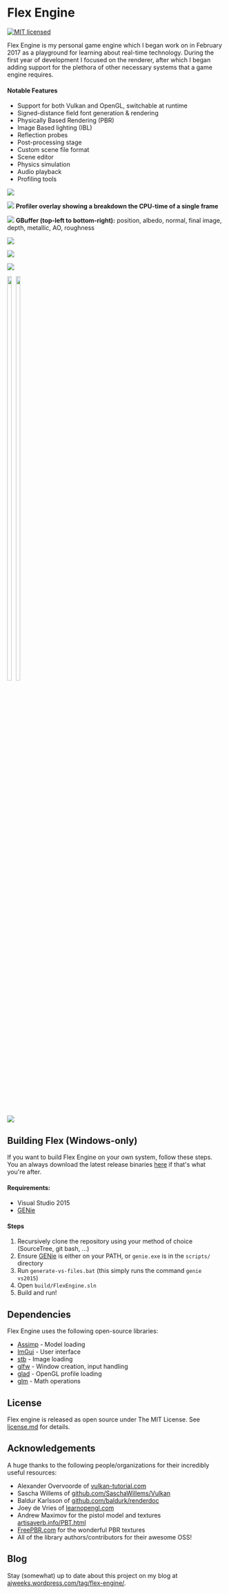 # Flex Engine

[![MIT licensed](https://img.shields.io/badge/license-MIT-blue.svg)](LICENSE.md)
<!-- [![Build status](https://ci.appveyor.com/api/projects/status/vae2k07y8a802odn?svg=true)](https://ci.appveyor.com/project/ajweeks/flexengine) -->

Flex Engine is my personal game engine which I began work on in February 2017 as a playground for learning about real-time technology. During the first year of development I focused on the renderer, after which I began adding support for the plethora of other necessary systems that a game engine requires.

#### Notable Features
- Support for both Vulkan and OpenGL, switchable at runtime
- Signed-distance field font generation & rendering
- Physically Based Rendering (PBR)
- Image Based lighting (IBL)
- Reflection probes
- Post-processing stage
- Custom scene file format
- Scene editor
- Physics simulation
- Audio playback
- Profiling tools

![](http://i.imgur.com/3XQGcDD.png)

![](https://i.imgur.com/DYpYMhH.jpg)
**Profiler overlay showing a breakdown the CPU-time of a single frame**

![](https://i.imgur.com/LbRIVav.jpg)
**GBuffer (top-left to bottom-right):** position, albedo, normal, final image, depth, metallic, AO, roughness

![](http://i.imgur.com/qtP8Mmm.png)

![](http://i.imgur.com/oSIsXt7.png)

![](http://i.imgur.com/KBCXvKs.png)

<div style="display: inline-block; padding-bottom: 20px">
  <img src="http://i.imgur.com/ACLLZ5B.png" width="49%"/>
  <img src="http://i.imgur.com/e0mKpDX.png" width="49%" style="float: right"/>
</div>

![](http://i.imgur.com/mqszTPr.gif)

## Building Flex (Windows-only)
If you want to build Flex Engine on your own system, follow these steps. You an always download the latest release binaries [here](https://github.com/ajweeks/flexengine/releases) if that's what you're after.

#### Requirements:
- Visual Studio 2015
- [GENie](https://github.com/bkaradzic/GENie)

#### Steps
1. Recursively clone the repository using your method of choice (SourceTree, git bash, ...)
2. Ensure [GENie](https://github.com/bkaradzic/GENie) is either on your PATH, or `genie.exe` is in the `scripts/` directory
3. Run `generate-vs-files.bat` (this simply runs the command `genie vs2015`)
4. Open `build/FlexEngine.sln`
5. Build and run!

## Dependencies
Flex Engine uses the following open-source libraries:
 - [Assimp](https://github.com/assimp/assimp) - Model loading
 - [ImGui](https://github.com/ocornut/imgui) - User interface
 - [stb](https://github.com/nothings/stb) - Image loading
 - [glfw](https://github.com/glfw/glfw) - Window creation, input handling
 - [glad](https://github.com/Dav1dde/glad) - OpenGL profile loading
 - [glm](https://github.com/g-truc/glm) - Math operations

## License
Flex engine is released as open source under The MIT License. See [license.md](license.md) for details.

## Acknowledgements
A huge thanks to the following people/organizations for their incredibly useful resources:
 - Alexander Overvoorde of [vulkan-tutorial.com](https://vulkan-tutorial.com/)
 - Sascha Willems of [github.com/SaschaWillems/Vulkan](https://github.com/SaschaWillems/Vulkan)
 - Baldur Karlsson of [github.com/baldurk/renderdoc](https://github.com/baldurk/renderdoc)
 - Joey de Vries of [learnopengl.com](https://learnopengl.com/)
 - Andrew Maximov for the pistol model and textures [artisaverb.info/PBT.html ](http://artisaverb.info/PBT.html)
 - [FreePBR.com](http://FreePBR.com) for the wonderful PBR textures
 - All of the library authors/contributors for their awesome OSS!

## Blog
 Stay (somewhat) up to date about this project on my blog at [ajweeks.wordpress.com/tag/flex-engine/](https://ajweeks.wordpress.com/tag/flex-engine/).
